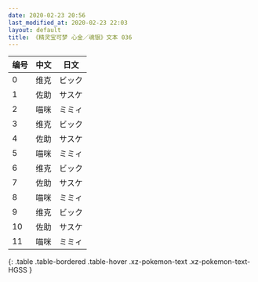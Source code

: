 ```yaml
---
date: 2020-02-23 20:56
last_modified_at: 2020-02-23 22:03
layout: default
title: 《精灵宝可梦 心金／魂银》文本 036
---
```

| 编号 | 中文 | 日文 |
| ---- | ---- | ---- |
| 0 | 维克 | ビック |
| 1 | 佐助 | サスケ |
| 2 | 喵咪 | ミミィ |
| 3 | 维克 | ビック |
| 4 | 佐助 | サスケ |
| 5 | 喵咪 | ミミィ |
| 6 | 维克 | ビック |
| 7 | 佐助 | サスケ |
| 8 | 喵咪 | ミミィ |
| 9 | 维克 | ビック |
| 10 | 佐助 | サスケ |
| 11 | 喵咪 | ミミィ |
{: .table .table-bordered .table-hover .xz-pokemon-text .xz-pokemon-text-HGSS }